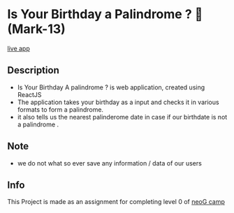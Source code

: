 # Is Your Birthday a Palindrome ? 📅 (Mark-13)

[live app](https://is-your-birthdate-a-palindrome.netlify.app/)

## Description

- Is Your Birthday A palindrome ? is web application, created using ReactJS
- The application takes your birthday as a input and checks it in various formats to form a palindrome.
- it also tells us the nearest palinderome date in case if our birthdate is not a palindrome .

## Note
- we do not what so ever save any information / data of our users

## Info

This Project is made as an assignment for completing level 0 of  [neoG camp](https://neog.camp/qualifier/point-system)
